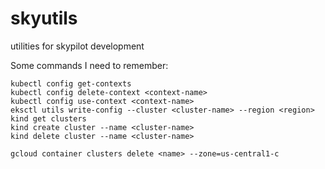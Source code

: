 # skyutils
utilities for skypilot development

Some commands I need to remember:
```
kubectl config get-contexts
kubectl config delete-context <context-name>
kubectl config use-context <context-name>
eksctl utils write-config --cluster <cluster-name> --region <region>
kind get clusters
kind create cluster --name <cluster-name>
kind delete cluster --name <cluster-name>

gcloud container clusters delete <name> --zone=us-central1-c
```
